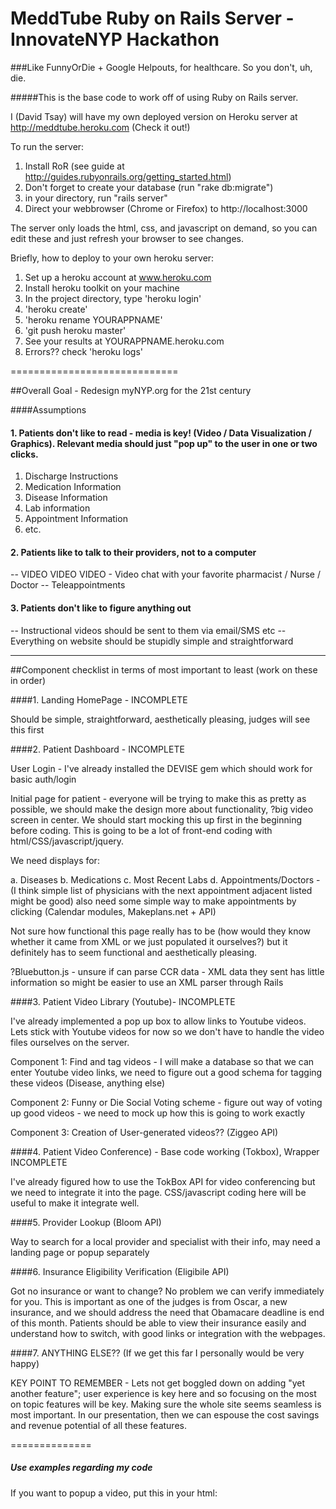 MeddTube Ruby on Rails Server - InnovateNYP Hackathon
========

###Like FunnyOrDie + Google Helpouts, for healthcare. So you don't, uh, die.



#####This is the base code to work off of using Ruby on Rails server.  

I (David Tsay) will have my own deployed version on Heroku server at http://meddtube.heroku.com (Check it out!)

To run the server:

1. Install RoR (see guide at http://guides.rubyonrails.org/getting_started.html)
2. Don't forget to create your database (run "rake db:migrate")
3. in your directory, run "rails server"
4. Direct your webbrowser (Chrome or Firefox) to http://localhost:3000

The server only loads the html, css, and javascript on demand, so you can edit these and just refresh your browser to see changes.

Briefly, how to deploy to your own heroku server:

1. Set up a heroku account at www.heroku.com
2. Install heroku toolkit on your machine
3. In the project directory, type 'heroku login'
4. 'heroku create'
5. 'heroku rename YOURAPPNAME'
5. 'git push heroku master'
6. See your results at YOURAPPNAME.heroku.com
7. Errors?? check 'heroku logs'

=============================

##Overall Goal - Redesign myNYP.org for the 21st century

####Assumptions 

####  1. Patients don't like to read - media is key! (Video / Data Visualization / Graphics).  Relevant media should just "pop up" to the user in one or two clicks.

1. Discharge Instructions
2. Medication Information
3. Disease Information
4. Lab information
5. Appointment Information
6. etc.

#### 2. Patients like to talk to their providers, not to a computer

-- VIDEO VIDEO VIDEO - Video chat with your favorite pharmacist / Nurse / Doctor
-- Teleappointments

#### 3. Patients don't like to figure anything out

-- Instructional videos should be sent to them via email/SMS etc
-- Everything on website should be stupidly simple and straightforward

--------------



##Component checklist in terms of most important to least (work on these in order)

####1. Landing HomePage - INCOMPLETE	

Should be simple, straightforward, aesthetically pleasing, judges will see this first

####2. Patient Dashboard - INCOMPLETE

User Login - I've already installed the DEVISE gem which should work for basic auth/login

Initial page for patient - everyone will be trying to make this as pretty as possible, we should make the design more about functionality, ?big video screen in center.  We should start mocking this up first in the beginning before coding.  This is going to be a lot of front-end coding with html/CSS/javascript/jquery.  

We need displays for:

a. Diseases
b. Medications
c. Most Recent Labs
d. Appointments/Doctors - (I think simple list of physicians with the next appointment adjacent listed might be good) also need some simple way to make appointments by clicking (Calendar modules, Makeplans.net + API)

Not sure how functional this page really has to be (how would they know whether it came from XML or we just populated it ourselves?) but it definitely has to seem functional and aesthetically pleasing.

?Bluebutton.js - unsure if can parse CCR data - XML data they sent has little information so might be easier to use an XML parser through Rails

####3. Patient Video Library (Youtube)- INCOMPLETE

I've already implemented a pop up box to allow links to Youtube videos.  Lets stick with Youtube videos for now so we don't have to handle the video files ourselves on the server.

Component 1: Find and tag videos - I will make a database so that we can enter Youtube video links, we need to figure out a good schema for tagging these videos (Disease, anything else)

Component 2: Funny or Die Social Voting scheme - figure out way of voting up good videos - we need to mock up how this is going to work exactly

Component 3: Creation of User-generated videos?? (Ziggeo API)

####4. Patient Video Conference) - Base code working (Tokbox), Wrapper INCOMPLETE

I've already figured how to use the TokBox API for video conferencing but we need to integrate it into the page.  CSS/javascript coding here will be useful to make it integrate well.

####5. Provider Lookup (Bloom API)

Way to search for a local provider and specialist with their info, may need a landing page or popup separately

####6. Insurance Eligibility Verification (Eligibile API)

Got no insurance or want to change? No problem we can verify immediately for you.  This is important as one of the judges is from Oscar, a new insurance, and we should address the need that Obamacare deadline is end of this month.  Patients should be able to view their insurance easily and understand how to switch, with good links or integration with the webpages.

####7. ANYTHING ELSE?? (If we get this far I personally would be very happy)

KEY POINT TO REMEMBER - Lets not get boggled down on adding "yet another feature"; user experience is key here and so focusing on the most on topic features will be key.  Making sure the whole site seems seamless is most important.  In our presentation, then we can espouse the cost savings and revenue potential of all these features.

==============

##### Use examples regarding my code

If you want to popup a video, put this in your html:





